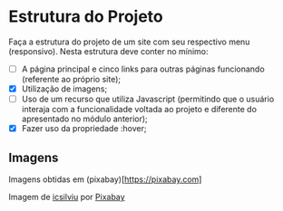 # Estrutura do Projeto

Faça a estrutura do projeto de um site com seu respectivo menu (responsivo). Nesta estrutura deve conter no mínimo:

- [ ] A página principal e cinco links para outras páginas funcionando (referente ao próprio site);
- [x] Utilização de imagens;
- [ ] Uso de um recurso que utiliza Javascript (permitindo que o usuário interaja com a funcionalidade voltada ao projeto e diferente do apresentado no módulo anterior);
- [x] Fazer uso da propriedade :hover;

## Imagens

Imagens obtidas em (pixabay)[https://pixabay.com]


Imagem de <a href="https://pixabay.com/pt/users/icsilviu-12753087/?utm_source=link-attribution&amp;utm_medium=referral&amp;utm_campaign=image&amp;utm_content=5117963">icsilviu</a> por <a href="https://pixabay.com/pt/?utm_source=link-attribution&amp;utm_medium=referral&amp;utm_campaign=image&amp;utm_content=5117963">Pixabay</a>